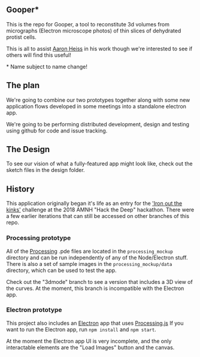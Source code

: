 ## Gooper\*

This is the repo for Gooper, a tool to reconstitute 3d volumes from micrographs (Electron microscope photos) of thin slices of dehydrated protist cells.

This is all to assist [Aaron Heiss](https://www.amnh.org/our-research/invertebrate-zoology/staff/postdoctoral-fellows/aaron-a.-heiss-ph.d/) in his work though we're interested to see if others will find this useful!

\* Name subject to name change!


## The plan
We're going to combine our two prototypes together along with some new application flows developed in some meetings into a standalone electron app.

We're going to be performing distributed development, design and testing using github for code and issue tracking.


## The Design
To see our vision of what a fully-featured app might look like, check out the sketch files in the design folder.


## History
This application originally began it's life as an entry for the ['Iron out the kinks'](https://github.com/amnh/HackTheDeep/wiki/Iron-Out-the-Kinks) challenge at the 2018 AMNH "Hack the Deep" hackathon.  There were a few earlier iterations that can still be accessed on other branches of this repo.

### Processing prototype
All of the [Processing](https://processing.org/) .pde files are located in the `processing_mockup` directory and can be run independently of any of the Node/Electron stuff. There is also a set of sample images in the `processing_mockup/data` directory, which can be used to test the app.

Check out the "3dmode" branch to see a version that includes a 3D view of the curves. At the moment, this branch is incompatible with the Electron app.

### Electron prototype
This project also includes an [Electron](https://electronjs.org/) app that uses [Processing.js](http://processingjs.org/)
If you want to run the Electron app, run `npm install` and `npm start`.

At the moment the Electron app UI is very incomplete, and the only interactable elements are the "Load Images" button and the canvas.


